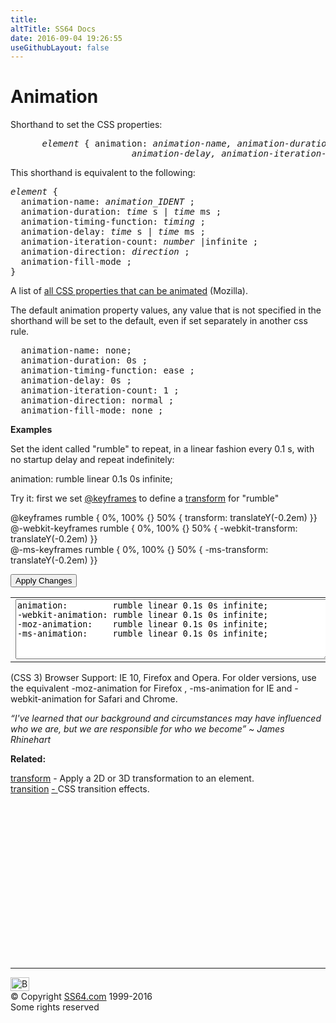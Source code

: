 ```yaml
---
title:
altTitle: SS64 Docs
date: 2016-09-04 19:26:55
useGithubLayout: false
---
```

<!-- #BeginLibraryItem "/Library/head_css.lbi" --><!-- #EndLibraryItem --><h1>Animation</h1>
<p>Shorthand to set  the CSS properties:</p>
<pre><i>      element</i> { animation: <i>animation-name, animation-duration, animation-timing-function,
                       animation-delay, animation-iteration-count, animation-direction animation-fill-mode</i>;}</pre>
<p>This shorthand is equivalent to the following:<br>
</p>
<pre><i>element</i> {
  animation-name: <i>animation_IDENT</i> ;
  animation-duration: <i>time</i> s | <i>time</i> ms ;
  animation-timing-function: <i>timing</i> ;
  animation-delay: <i>time</i> s | <i>time</i> ms ;
  animation-iteration-count: <i>number</i> |infinite ;
  animation-direction: <i>direction</i> ;
  animation-fill-mode ;
}</pre>
<p>A list of <a href="https://developer.mozilla.org/en-US/docs/Web/CSS/CSS_animated_properties">all CSS properties that can be animated</a> (Mozilla).</p>
<p>The default animation property values, any value that is not specified in the shorthand will be set to the     default, even if  set separately in another css rule.</p>
<pre>  animation-name: none;
  animation-duration: 0s ;
  animation-timing-function: ease ;
  animation-delay: 0s ;
  animation-iteration-count: 1 ;
  animation-direction: normal ;
  animation-fill-mode: none ;</pre>
<p><b>Examples</b></p>
<p>Set the ident called "rumble" to repeat, in a linear fashion every 0.1 s, with no startup delay and repeat indefinitely:</p>
<p class="code">animation:         rumble linear 0.1s 0s infinite;</p>
<p>Try it: first we set <a href="keyframes.html">@keyframes</a> to define a <a href="transform.html">transform</a> for "rumble"</p>
<p class="code">@keyframes         rumble { 0%, 100% {} 50% {          transform: translateY(-0.2em) }}<br>
@-webkit-keyframes rumble { 0%, 100% {} 50% {  -webkit-transform: translateY(-0.2em) }}<br>
@-ms-keyframes     rumble { 0%, 100% {} 50% {      -ms-transform: translateY(-0.2em) }}<br>
</p>
<input type="button" onclick="ApplyStyle()" value="Apply Changes">
<table>
  <tbody><tr>
    <td><textarea name="tryit" id="trycode" cols="60" rows="6" tabindex="1">animation:         rumble linear 0.1s 0s infinite;
-webkit-animation: rumble linear 0.1s 0s infinite;
-moz-animation:    rumble linear 0.1s 0s infinite;
-ms-animation:     rumble linear 0.1s 0s infinite;
</textarea></td>
    <td><div id="tryresult">This is a sample of CSS animation.</div></td>
  </tr>
</tbody></table>
<p>(CSS 3) Browser Support:  IE 10, Firefox and Opera. For older versions, use the equivalent <span class="code">-moz-animation</span> for Firefox , <span class="code">-ms-animation </span>for IE and <span class="code">-webkit-animation</span> for Safari and Chrome.</p>
<p><span class="quote"><i>“I've learned that our background and circumstances may have influenced who we are, but we are responsible for who we become” ~ James Rhinehart</i></span></p>
<p><b>Related:</b></p>
<p><a href="transform.html">transform</a> - Apply a 2D or 3D transformation to an element.<br>
<a href="transition.html">transition</a> <a href="transition-property.html">- </a>CSS transition effects.<br>
</p><!-- #BeginLibraryItem "/Library/foot_css.lbi" --><p>
<!-- CSS -->
<ins class="adsbygoogle" style="display:inline-block;width:300px;height:250px" data-ad-client="ca-pub-6140977852749469" data-ad-slot="2739097502"></ins>
<script>
(adsbygoogle = window.adsbygoogle || []).push({});
</script></p>
<hr>
<div id="bl" class="footer"><a href="animation.html#"><img src="../images/top.png" width="30" height="22" alt="Back to the Top"></a></div>
<div id="br" class="footer, tagline">© Copyright <a href="../index.html">SS64.com</a> 1999-2016<br>
Some rights reserved</div><!-- #EndLibraryItem -->

